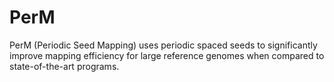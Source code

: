 # PerM

PerM (Periodic Seed Mapping) uses periodic spaced seeds to significantly improve mapping efficiency for large reference genomes when compared to state-of-the-art programs.
